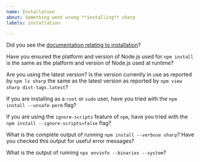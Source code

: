 ```yaml
---
name: Installation
about: Something went wrong **installing** sharp
labels: installation

---
```


Did you see the [documentation relating to installation](https://sharp.pixelplumbing.com/install)?

Have you ensured the platform and version of Node.js used for `npm install` is the same as the platform and version of Node.js used at runtime?

Are you using the latest version? Is the version currently in use as reported by `npm ls sharp` the same as the latest version as reported by `npm view sharp dist-tags.latest`?

If you are installing as a `root` or `sudo` user, have you tried with the `npm install --unsafe-perm` flag?

If you are using the `ignore-scripts` feature of `npm`, have you tried with the `npm install --ignore-scripts=false` flag?

What is the complete output of running `npm install --verbose sharp`? Have you checked this output for useful error messages?

What is the output of running `npx envinfo --binaries --system`?
